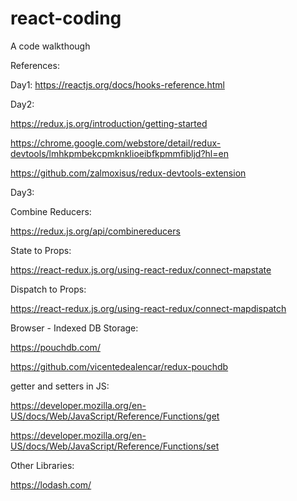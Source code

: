 # react-coding
A code walkthough

References:

Day1: https://reactjs.org/docs/hooks-reference.html

Day2:

https://redux.js.org/introduction/getting-started

https://chrome.google.com/webstore/detail/redux-devtools/lmhkpmbekcpmknklioeibfkpmmfibljd?hl=en

https://github.com/zalmoxisus/redux-devtools-extension



Day3:

Combine Reducers:

https://redux.js.org/api/combinereducers

State to Props:

https://react-redux.js.org/using-react-redux/connect-mapstate

Dispatch to Props:

https://react-redux.js.org/using-react-redux/connect-mapdispatch

Browser - Indexed DB Storage:

https://pouchdb.com/

https://github.com/vicentedealencar/redux-pouchdb

getter and setters in JS:

https://developer.mozilla.org/en-US/docs/Web/JavaScript/Reference/Functions/get

https://developer.mozilla.org/en-US/docs/Web/JavaScript/Reference/Functions/set

Other Libraries:

https://lodash.com/
